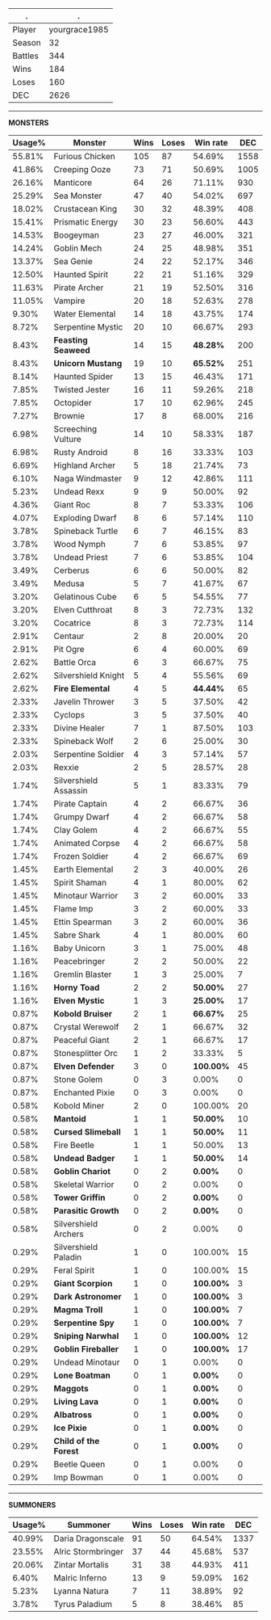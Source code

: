 .|.
|-|-
Player|yourgrace1985
Season|32
Battles|344
Wins|184
Loses|160
DEC|2626

---
**MONSTERS**

Usage%|Monster|Wins|Loses|Win rate|DEC|
-|-|-|-|-|-|
55.81%|Furious Chicken|105|87|54.69%|1558|
41.86%|Creeping Ooze|73|71|50.69%|1005|
26.16%|Manticore|64|26|71.11%|930|
25.29%|Sea Monster|47|40|54.02%|697|
18.02%|Crustacean King|30|32|48.39%|408|
15.41%|Prismatic Energy|30|23|56.60%|443|
14.53%|Boogeyman|23|27|46.00%|321|
14.24%|Goblin Mech|24|25|48.98%|351|
13.37%|Sea Genie|24|22|52.17%|346|
12.50%|Haunted Spirit|22|21|51.16%|329|
11.63%|Pirate Archer|21|19|52.50%|316|
11.05%|Vampire|20|18|52.63%|278|
9.30%|Water Elemental|14|18|43.75%|174|
8.72%|Serpentine Mystic|20|10|66.67%|293|
8.43%|**Feasting Seaweed**|14|15|**48.28%**|200|
8.43%|**Unicorn Mustang**|19|10|**65.52%**|251|
8.14%|Haunted Spider|13|15|46.43%|171|
7.85%|Twisted Jester|16|11|59.26%|218|
7.85%|Octopider|17|10|62.96%|245|
7.27%|Brownie|17|8|68.00%|216|
6.98%|Screeching Vulture|14|10|58.33%|187|
6.98%|Rusty Android|8|16|33.33%|103|
6.69%|Highland Archer|5|18|21.74%|73|
6.10%|Naga Windmaster|9|12|42.86%|111|
5.23%|Undead Rexx|9|9|50.00%|92|
4.36%|Giant Roc|8|7|53.33%|106|
4.07%|Exploding Dwarf|8|6|57.14%|110|
3.78%|Spineback Turtle|6|7|46.15%|83|
3.78%|Wood Nymph|7|6|53.85%|97|
3.78%|Undead Priest|7|6|53.85%|104|
3.49%|Cerberus|6|6|50.00%|82|
3.49%|Medusa|5|7|41.67%|67|
3.20%|Gelatinous Cube|6|5|54.55%|77|
3.20%|Elven Cutthroat|8|3|72.73%|132|
3.20%|Cocatrice|8|3|72.73%|114|
2.91%|Centaur|2|8|20.00%|20|
2.91%|Pit Ogre|6|4|60.00%|69|
2.62%|Battle Orca|6|3|66.67%|75|
2.62%|Silvershield Knight|5|4|55.56%|69|
2.62%|**Fire Elemental**|4|5|**44.44%**|65|
2.33%|Javelin Thrower|3|5|37.50%|42|
2.33%|Cyclops|3|5|37.50%|40|
2.33%|Divine Healer|7|1|87.50%|103|
2.33%|Spineback Wolf|2|6|25.00%|30|
2.03%|Serpentine Soldier|4|3|57.14%|57|
2.03%|Rexxie|2|5|28.57%|28|
1.74%|Silvershield Assassin|5|1|83.33%|79|
1.74%|Pirate Captain|4|2|66.67%|36|
1.74%|Grumpy Dwarf|4|2|66.67%|58|
1.74%|Clay Golem|4|2|66.67%|55|
1.74%|Animated Corpse|4|2|66.67%|58|
1.74%|Frozen Soldier|4|2|66.67%|69|
1.45%|Earth Elemental|2|3|40.00%|26|
1.45%|Spirit Shaman|4|1|80.00%|62|
1.45%|Minotaur Warrior|3|2|60.00%|33|
1.45%|Flame Imp|3|2|60.00%|33|
1.45%|Ettin Spearman|3|2|60.00%|36|
1.45%|Sabre Shark|4|1|80.00%|60|
1.16%|Baby Unicorn|3|1|75.00%|48|
1.16%|Peacebringer|2|2|50.00%|22|
1.16%|Gremlin Blaster|1|3|25.00%|7|
1.16%|**Horny Toad**|2|2|**50.00%**|27|
1.16%|**Elven Mystic**|1|3|**25.00%**|17|
0.87%|**Kobold Bruiser**|2|1|**66.67%**|25|
0.87%|Crystal Werewolf|2|1|66.67%|32|
0.87%|Peaceful Giant|2|1|66.67%|17|
0.87%|Stonesplitter Orc|1|2|33.33%|5|
0.87%|**Elven Defender**|3|0|**100.00%**|45|
0.87%|Stone Golem|0|3|0.00%|0|
0.87%|Enchanted Pixie|0|3|0.00%|0|
0.58%|Kobold Miner|2|0|100.00%|20|
0.58%|**Mantoid**|1|1|**50.00%**|10|
0.58%|**Cursed Slimeball**|1|1|**50.00%**|11|
0.58%|Fire Beetle|1|1|50.00%|13|
0.58%|**Undead Badger**|1|1|**50.00%**|14|
0.58%|**Goblin Chariot**|0|2|**0.00%**|0|
0.58%|Skeletal Warrior|0|2|0.00%|0|
0.58%|**Tower Griffin**|0|2|**0.00%**|0|
0.58%|**Parasitic Growth**|0|2|**0.00%**|0|
0.58%|Silvershield Archers|0|2|0.00%|0|
0.29%|Silvershield Paladin|1|0|100.00%|15|
0.29%|Feral Spirit|1|0|100.00%|15|
0.29%|**Giant Scorpion**|1|0|**100.00%**|3|
0.29%|**Dark Astronomer**|1|0|**100.00%**|3|
0.29%|**Magma Troll**|1|0|**100.00%**|7|
0.29%|**Serpentine Spy**|1|0|**100.00%**|7|
0.29%|**Sniping Narwhal**|1|0|**100.00%**|12|
0.29%|**Goblin Fireballer**|1|0|**100.00%**|17|
0.29%|Undead Minotaur|0|1|0.00%|0|
0.29%|**Lone Boatman**|0|1|**0.00%**|0|
0.29%|**Maggots**|0|1|**0.00%**|0|
0.29%|**Living Lava**|0|1|**0.00%**|0|
0.29%|**Albatross**|0|1|**0.00%**|0|
0.29%|**Ice Pixie**|0|1|**0.00%**|0|
0.29%|**Child of the Forest**|0|1|**0.00%**|0|
0.29%|Beetle Queen|0|1|0.00%|0|
0.29%|Imp Bowman|0|1|0.00%|0|

---
**SUMMONERS**

Usage%|Summoner|Wins|Loses|Win rate|DEC|
-|-|-|-|-|-|
40.99%|Daria Dragonscale|91|50|64.54%|1337|
23.55%|Alric Stormbringer|37|44|45.68%|537|
20.06%|Zintar Mortalis|31|38|44.93%|411|
6.40%|Malric Inferno|13|9|59.09%|162|
5.23%|Lyanna Natura|7|11|38.89%|92|
3.78%|Tyrus Paladium|5|8|38.46%|85|
